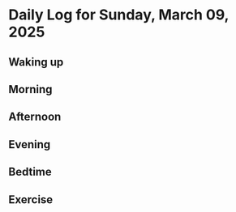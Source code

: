 # Daily Log for Sunday, March 09, 2025

## Waking up

## Morning

## Afternoon

## Evening

## Bedtime

## Exercise
